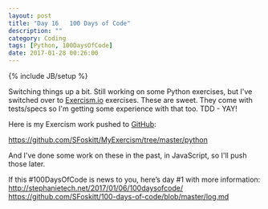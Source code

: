 ```yaml
---
layout: post
title: "Day 16   100 Days of Code"
description: ""
category: Coding
tags: [Python, 100DaysOfCode]
date: 2017-01-28 00:26:00
---
```

{% include JB/setup %}

Switching things up a bit.  Still working on some Python exercises, but I've switched over to [Exercism.io](http://exercism.io/) exercises.  These are sweet.  They come with tests/specs so I'm getting some experience with that too.  TDD - YAY!

Here is my Exercism work pushed to [GitHub](https://github.com/):

https://github.com/SFoskitt/MyExercism/tree/master/python

And I've done some work on these in the past, in JavaScript, so I'll push those later.


If this #100DaysOfCode is news to you, here’s day #1 with more information:
http://stephanietech.net/2017/01/06/100daysofcode/
https://github.com/SFoskitt/100-days-of-code/blob/master/log.md
